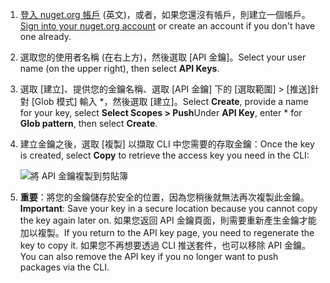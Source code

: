 1. <span data-ttu-id="e7151-101">[登入 nuget.org 帳戶](https://www.nuget.org/users/account/LogOn?returnUrl=%2F) \(英文\)，或者，如果您還沒有帳戶，則建立一個帳戶。</span><span class="sxs-lookup"><span data-stu-id="e7151-101">[Sign into your nuget.org account](https://www.nuget.org/users/account/LogOn?returnUrl=%2F) or create an account if you don't have one already.</span></span>

1. <span data-ttu-id="e7151-102">選取您的使用者名稱 (在右上方)，然後選取 [API 金鑰]。</span><span class="sxs-lookup"><span data-stu-id="e7151-102">Select your user name (on the upper right), then select **API Keys**.</span></span>

1. <span data-ttu-id="e7151-103">選取 [建立]、提供您的金鑰名稱、選取 [API 金鑰] 下的 [選取範圍] > [推送]針對 [Glob 模式] 輸入 \*，然後選取 [建立]。</span><span class="sxs-lookup"><span data-stu-id="e7151-103">Select **Create**, provide a name for your key, select **Select Scopes > Push**Under **API Key**, enter \* for **Glob pattern**, then select **Create**.</span></span>

1. <span data-ttu-id="e7151-104">建立金鑰之後，選取 [複製] 以擷取 CLI 中您需要的存取金鑰：</span><span class="sxs-lookup"><span data-stu-id="e7151-104">Once the key is created, select **Copy** to retrieve the access key you need in the CLI:</span></span>

    ![將 API 金鑰複製到剪貼簿](../media/QS_Create-02-APIKey.png)

1. <span data-ttu-id="e7151-106">**重要**：將您的金鑰儲存於安全的位置，因為您稍後就無法再次複製此金鑰。</span><span class="sxs-lookup"><span data-stu-id="e7151-106">**Important**: Save your key in a secure location because you cannot copy the key again later on.</span></span> <span data-ttu-id="e7151-107">如果您返回 API 金鑰頁面，則需要重新產生金鑰才能加以複製。</span><span class="sxs-lookup"><span data-stu-id="e7151-107">If you return to the API key page, you need to regenerate the key to copy it.</span></span> <span data-ttu-id="e7151-108">如果您不再想要透過 CLI 推送套件，也可以移除 API 金鑰。</span><span class="sxs-lookup"><span data-stu-id="e7151-108">You can also remove the API key if you no longer want to push packages via the CLI.</span></span>